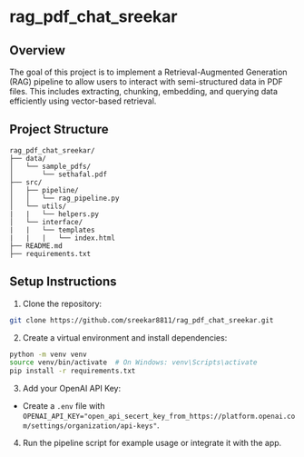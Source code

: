 # rag_pdf_chat_sreekar
## Overview
The goal of this project is to implement a Retrieval-Augmented Generation (RAG) pipeline to allow users to interact with semi-structured data in PDF files. This includes extracting, chunking, embedding, and querying data efficiently using vector-based retrieval.

## Project Structure
```
rag_pdf_chat_sreekar/
├── data/
│   └── sample_pdfs/
│       └── sethafal.pdf
├── src/
│   ├── pipeline/
│   │   └── rag_pipeline.py
│   └── utils/
|   |   └── helpers.py
│   └── interface/
|   |   └── templates
|   |   |   └── index.html
├── README.md
├── requirements.txt
```

## Setup Instructions
1. Clone the repository:
```bash
git clone https://github.com/sreekar8811/rag_pdf_chat_sreekar.git
```

2. Create a virtual environment and install dependencies:
```bash
python -m venv venv
source venv/bin/activate  # On Windows: venv\Scripts\activate
pip install -r requirements.txt
```

3. Add your OpenAI API Key:
- Create a `.env` file with `OPENAI_API_KEY="open_api_secert_key_from_https://platform.openai.com/settings/organization/api-keys"`.

4. Run the pipeline script for example usage or integrate it with the app.

